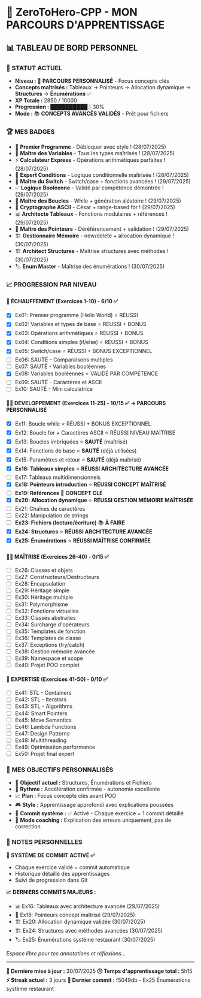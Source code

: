 # 🚀 ZeroToHero-CPP - MON PARCOURS D'APPRENTISSAGE

## 📊 **TABLEAU DE BORD PERSONNEL**

### 🎯 **STATUT ACTUEL**
- **Niveau :** 🎯 **PARCOURS PERSONNALISÉ** - Focus concepts clés
- **Concepts maîtrisés :** Tableaux → Pointeurs → Allocation dynamique → **Structures** → **Énumérations** ✅
- **XP Totale :** 2850 / 10000
- **Progression :** ██████████░ 30%
- **Mode :** 📚 **CONCEPTS AVANCÉS VALIDÉS** - Prêt pour fichiers

### 🏆 **MES BADGES**
- 👋 **Premier Programme** - Débloquer avec style ! (28/07/2025)
- 🔢 **Maître des Variables** - Tous les types maîtrisés ! (28/07/2025)
- ⚡ **Calculateur Express** - Opérations arithmétiques parfaites ! (28/07/2025)
- 🎯 **Expert Conditions** - Logique conditionnelle maîtrisée ! (28/07/2025)
- 🔀 **Maître du Switch** - Switch/case + fonctions avancées ! (29/07/2025)
- ✅ **Logique Booléenne** - Validé par compétence démontrée ! (29/07/2025)
- 🔄 **Maître des Boucles** - While + génération aléatoire ! (29/07/2025)
- 🔐 **Cryptographe ASCII** - César + range-based for ! (29/07/2025)
- 📊 **Architecte Tableaux** - Fonctions modulaires + références ! (29/07/2025)
- 🎯 **Maître des Pointeurs** - Déréférencement + validation ! (29/07/2025)
- 🏗️ **Gestionnaire Mémoire** - new/delete + allocation dynamique ! (30/07/2025)
- 🏗️ **Architect Structures** - Maîtrise structures avec méthodes ! (30/07/2025)
- 🏷️ **Enum Master** - Maîtrise des énumérations ! (30/07/2025)

### 📈 **PROGRESSION PAR NIVEAU**

#### 🌱 **ÉCHAUFFEMENT (Exercices 1-10)** - 6/10 ✅
- [x] Ex01: Premier programme (Hello World) ⭐ RÉUSSI
- [x] Ex02: Variables et types de base ⭐ RÉUSSI + BONUS
- [x] Ex03: Opérations arithmétiques ⭐ RÉUSSI + BONUS
- [x] Ex04: Conditions simples (if/else) ⭐ RÉUSSI + BONUS
- [x] Ex05: Switch/case ⭐ RÉUSSI + BONUS EXCEPTIONNEL
- [ ] Ex06: SAUTÉ - Comparaisons multiples
- [ ] Ex07: SAUTÉ - Variables booléennes  
- [x] Ex08: Variables booléennes ⭐ VALIDÉ PAR COMPÉTENCE
- [ ] Ex09: SAUTÉ - Caractères et ASCII
- [ ] Ex10: SAUTÉ - Mini calculatrice

#### 🏋️‍♂️ **DÉVELOPPEMENT (Exercices 11-25)** - 10/15 ✅ → **PARCOURS PERSONNALISÉ**
- [x] Ex11: Boucle while ⭐ RÉUSSI + BONUS EXCEPTIONNEL
- [x] Ex12: Boucle for + Caractères ASCII ⭐ RÉUSSI NIVEAU MAÎTRISE
- [x] Ex13: Boucles imbriquées ⭐ **SAUTÉ** (maîtrisé)
- [x] Ex14: Fonctions de base ⭐ **SAUTÉ** (déjà utilisées)
- [x] Ex15: Paramètres et retour ⭐ **SAUTÉ** (déjà maîtrisé)
- [x] **Ex16: Tableaux simples** ⭐ **RÉUSSI ARCHITECTURE AVANCÉE**
- [ ] Ex17: Tableaux multidimensionnels 
- [x] **Ex18: Pointeurs introduction** ⭐ **RÉUSSI CONCEPT MAÎTRISÉ**
- [ ] **Ex19: Références** 🎯 **CONCEPT CLÉ** 
- [x] **Ex20: Allocation dynamique** ⭐ **RÉUSSI GESTION MÉMOIRE MAÎTRISÉE**
- [ ] Ex21: Chaînes de caractères
- [ ] Ex22: Manipulation de strings
- [ ] **Ex23: Fichiers (lecture/écriture)** 📚 **À FAIRE**
- [x] **Ex24: Structures** ⭐ **RÉUSSI ARCHITECTURE AVANCÉE**
- [x] **Ex25: Énumérations** ⭐ **RÉUSSI MAÎTRISE CONFIRMÉE**

#### 🤸‍♂️ **MAÎTRISE (Exercices 26-40)** - 0/15 ✅
- [ ] Ex26: Classes et objets
- [ ] Ex27: Constructeurs/Destructeurs
- [ ] Ex28: Encapsulation
- [ ] Ex29: Héritage simple
- [ ] Ex30: Héritage multiple
- [ ] Ex31: Polymorphisme
- [ ] Ex32: Fonctions virtuelles
- [ ] Ex33: Classes abstraites
- [ ] Ex34: Surcharge d'opérateurs
- [ ] Ex35: Templates de fonction
- [ ] Ex36: Templates de classe
- [ ] Ex37: Exceptions (try/catch)
- [ ] Ex38: Gestion mémoire avancée
- [ ] Ex39: Namespace et scope
- [ ] Ex40: Projet POO complet

#### 🥋 **EXPERTISE (Exercices 41-50)** - 0/10 ✅
- [ ] Ex41: STL - Containers
- [ ] Ex42: STL - Iterators
- [ ] Ex43: STL - Algorithms
- [ ] Ex44: Smart Pointers
- [ ] Ex45: Move Semantics
- [ ] Ex46: Lambda Functions
- [ ] Ex47: Design Patterns
- [ ] Ex48: Multithreading
- [ ] Ex49: Optimisation performance
- [ ] Ex50: Projet final expert

### 🎯 **MES OBJECTIFS PERSONNALISÉS**
- 🎯 **Objectif actuel :** Structures, Énumérations et Fichiers
- 🚀 **Rythme :** Accélération confirmée - autonomie excellente
- 📈 **Plan :** Focus concepts clés avant POO
- 🎮 **Style :** Apprentissage approfondi avec explications poussées
- 📝 **Commit système :** ✅ Activé - Chaque exercice = 1 commit détaillé
- 🔧 **Mode coaching :** Explication des erreurs uniquement, pas de correction

### 📝 **NOTES PERSONNELLES**
**🔄 SYSTÈME DE COMMIT ACTIVÉ ✅**
- Chaque exercice validé = commit automatique
- Historique détaillé des apprentissages
- Suivi de progression dans Git

**📈 DERNIERS COMMITS MAJEURS :**
- 📊 Ex16: Tableaux avec architecture avancée (29/07/2025)
- 🎯 Ex18: Pointeurs concept maîtrisé (29/07/2025)
- 🏗️ Ex20: Allocation dynamique validée (30/07/2025)
- 🏗️ Ex24: Structures avec méthodes avancées (30/07/2025)
- 🏷️ Ex25: Énumérations système restaurant (30/07/2025)

*Espace libre pour tes annotations et réflexions...*

---
**📅 Dernière mise à jour :** 30/07/2025
**🕒 Temps d'apprentissage total :** 5h15
**⚡ Streak actuel :** 3 jours
**🔄 Dernier commit :** f5049db - Ex25 Énumérations système restaurant
